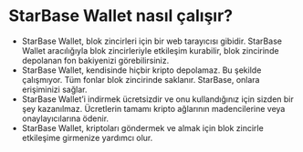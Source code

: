 # StarBase Wallet nasıl çalışır?

- StarBase Wallet, blok zincirleri için bir web tarayıcısı gibidir. StarBase Wallet aracılığıyla blok zincirleriyle etkileşim kurabilir, blok zincirinde depolanan fon bakiyenizi görebilirsiniz.
- StarBase Wallet, kendisinde hiçbir kripto depolamaz. Bu şekilde çalışmıyor. Tüm fonlar blok zincirinde saklanır. StarBase, onlara erişiminizi sağlar.
- StarBase Wallet’i indirmek ücretsizdir ve onu kullandığınız için sizden bir şey kazanılmaz. Ücretlerin tamamı kripto ağlarının madencilerine veya onaylayıcılarına ödenir.
- StarBase Wallet, kriptoları göndermek ve almak için blok zincirle etkileşime girmenize yardımcı olur.
